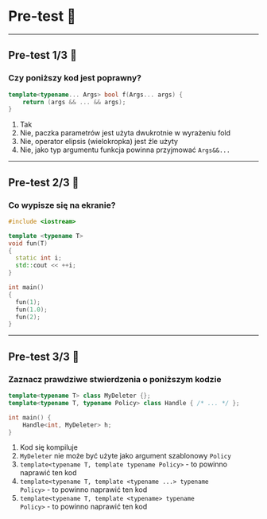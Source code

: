# Pre-test 🤯

___

## Pre-test 1/3 🤯

### Czy poniższy kod jest poprawny?

```cpp
template<typename... Args> bool f(Args... args) {
    return (args && ... && args);
}
```

1. Tak
2. Nie, paczka parametrów jest użyta dwukrotnie w wyrażeniu fold
3. Nie, operator elipsis (wielokropka) jest źle użyty
4. Nie, jako typ argumentu funkcja powinna przyjmować <code>Args&&...</code>

___
<!-- .slide: style="font-size: 0.9em" -->

## Pre-test 2/3 🤯

### Co wypisze się na ekranie?

```cpp
#include <iostream>

template <typename T>
void fun(T)
{
  static int i;
  std::cout << ++i;
}

int main()
{
  fun(1);
  fun(1.0);
  fun(2);
}
```

___
<!-- .slide: style="font-size: 0.8em" -->

## Pre-test 3/3 🤯

### Zaznacz prawdziwe stwierdzenia o poniższym kodzie

```cpp
template<typename T> class MyDeleter {};
template<typename T, typename Policy> class Handle { /* ... */ };

int main() {
    Handle<int, MyDeleter> h;
}
```

1. Kod się kompiluje
2. <code>MyDeleter</code> nie może być użyte jako argument szablonowy <code>Policy</code>
3. <code>template&lt;typename T, template typename Policy&gt;</code> - to powinno naprawić ten kod
4. <code>template&lt;typename T, template &lt;typename ...&gt; typename Policy&gt;</code> - to powinno naprawić ten kod
5. <code>template&lt;typename T, template &lt;typename&gt; typename Policy&gt;</code> -  to powinno naprawić ten kod
